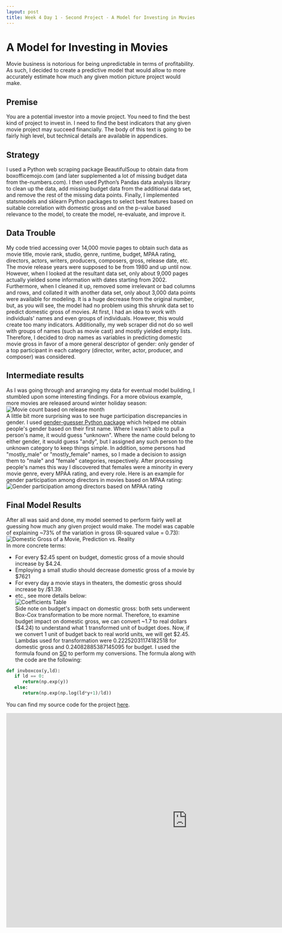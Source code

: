 ```yaml
---
layout: post
title: Week 4 Day 1 - Second Project - A Model for Investing in Movies
---
```

# A Model for Investing in Movies  
Movie business is notorious for being unpredictable in terms of profitability. As such, I decided to create a predictive model that would allow to more accurately estimate how much any given motion picture project would make.
## Premise  
You are a potential investor into a movie project. You need to find the best kind of project to invest in. I need to find the best indicators that any given movie project may succeed financially. The body of this text is going to be fairly high level, but technical details are available in appendices.
## Strategy  
I used a Python web scraping package BeautifulSoup to obtain data from boxofficemojo.com (and later supplemented a lot of missing budget data from the-numbers.com). I then used Python’s Pandas data analysis library to clean up the data, add missing budget data from the additional data set, and remove the rest of the missing data points. Finally, I implemented statsmodels and sklearn Python packages to select best features based on suitable correlation with domestic gross and on the p-value based relevance to the model, to create the model, re-evaluate, and improve it.
## Data Trouble  
My code tried accessing over 14,000 movie pages to obtain such data as movie title, movie rank, studio, genre, runtime, budget, MPAA rating, directors, actors, writers, producers, composers, gross, release date, etc. The movie release years were supposed to be from 1980 and up until now. However, when I looked at the resultant data set, only about 9,000 pages actually yielded some information with dates starting from 2002. Furthermore, when I cleaned it up, removed some irrelevant or bad columns and rows, and collated it with another data set, only about 3,000 data points were available for modeling. It is a huge decrease from the original number, but, as you will see, the model had no problem using this shrunk data set to predict domestic gross of movies.
At first, I had an idea to work with individuals' names and even groups of individuals. However, this would create too many indicators. Additionally, my web scraper did not do so well with groups of names (such as movie cast) and mostly yielded empty lists. Therefore, I decided to drop names as variables in predicting domestic movie gross in favor of a more general descriptor of gender:
only gender of a top participant in each category (director, writer, actor, producer, and composer) was considered.  
## Intermediate results  
As I was going through and arranging my data for eventual model building, I stumbled upon some interesting findings. For a more obvious example, more movies are released around winter holiday season:  
![Movie count based on release month](http://i.imgur.com/ilUFeKK.png)  
A little bit more surprising was to see huge participation discrepancies in gender. I used [gender-guesser Python package](https://pypi.python.org/pypi/gender-guesser/) which helped me obtain people's gender based on their first name. Where I wasn't able to pull a person's name, it would guess "unknown". Where the name could belong to either gender, it would guess "andy", but I assigned any such person to the unknown category to keep things simple. In addition, some persons had "mostly_male" or "mostly_female" names, so I made a decision to assign them to "male" and "female" categories, respectively. After processing people's names this way I discovered that females were a minority in every movie genre, every MPAA rating, and every role. Here is an example for gender participation among directors in movies based on MPAA rating:  
![Gender participation among directors based on MPAA rating](http://i.imgur.com/3SUPtXH.png)  
## Final Model Results  
After all was said and done, my model seemed to perform fairly well at guessing how much any given project would make. The model was capable of explaining ~73% of the variation in gross (R-squared value = 0.73):
![Domestic Gross of a Movie, Prediction vs. Reality](http://i.imgur.com/U7gE791.png)  
In more concrete terms:
* For every $2.45 spent on budget, domestic gross of a movie should increase by $4.24.
* Employing a small studio should decrease domestic gross of a movie by $7621
* For every day a movie stays in theaters, the domestic gross should increase by /$1.39.
* etc., see more details below:  
![Coefficients Table](http://i.imgur.com/EHiuYSv.png)  
Side note on budget's impact on domestic gross: both sets underwent Box-Cox transformation to be more normal. Therefore, to examine budget impact on domestic gross, we can convert ~1.7 to real dollars ($4.24) to understand what 1 transformed unit of budget does. Now, if we convert 1 unit of budget back to real world units, we will get $2.45. Lambdas used for transformation were 0.22252031174182518 for domestic gross and 0.24082885387145095 for budget. I used the formula found on [SO](https://stackoverflow.com/questions/26391454/reverse-box-cox-transformation) to perform my conversions. The formula along with the code are the following:  
```python
def invboxcox(y,ld):
   if ld == 0:
      return(np.exp(y))
   else:
      return(np.exp(np.log(ld*y+1)/ld))
```
You can find my source code for the project [here](https://github.com/aleksod/Movie-Investing-Model).

<iframe src="https://docs.google.com/presentation/d/15nYh2ICHJ9ZoVk-m5DHrCMui4yDV3N7i2V4mADXclHw/embed?start=false&loop=false&delayms=3000" frameborder="0" width="960" height="569" allowfullscreen="true" mozallowfullscreen="true" webkitallowfullscreen="true"></iframe>
